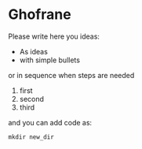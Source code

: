 # Ghofrane

Please write here you ideas:

* As ideas
* with simple bullets

or in sequence when steps are needed

1. first
1. second
1. third

and you can add code as:

```shell
mkdir new_dir
```

